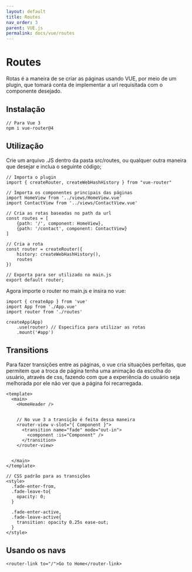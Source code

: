 ```yaml
---
layout: default
title: Routes
nav_order: 3
parent: VUE.js
permalink: docs/vue/routes
---
```


# Routes

Rotas é a maneira de se criar as páginas usando VUE, por meio de um plugin, que tomará conta de implementar a url requisitada com o componente desejado.

## Instalação
```
// Para Vue 3
npm i vue-router@4
```

## Utilização

Crie um arquivo .JS dentro da pasta src/routes, ou qualquer outra maneira que desejar e inclua o seguinte código;

```
// Importa o plugin
import { createRouter, createWebHashHistory } from "vue-router"

// Importa os componentes principais das páginas
import HomeView from '../views/HomeView.vue'
import ContactView from '../views/ContactView.vue'

// Cria as rotas baseadas no path da url
const routes = [
    {path: '/', component: HomeView},
    {path: '/contact', component: ContactView}
]

// Cria a rota
const router = createRouter({
    history: createWebHashHistory(),
    routes
})

// Exporta para ser utilizado no main.js
export default router;
```

Agora importe o router no main.js e insira no vue:

```
import { createApp } from 'vue'
import App from './App.vue'
import router from './routes'

createApp(App)
    .use(router) // Especifica para utilizar as rotas
    .mount('#app')
```

## Transitions

Para fazer transições entre as páginas, o vue cria situações perfeitas, que permitem que a troca de página tenha uma animação da escolha do usuário, através de css, fazendo com que a experiência do usuário seja melhorada por ele não ver que a página foi recarregada.

```
<template>
  <main>
    <HomeHeader />


    // No vue 3 a transição é feita dessa maneira
    <router-view v-slot="{ Component }">
      <transition name="fade" mode="out-in">
        <component :is="Component" />
      </transition>
    </router-view>


  </main>
</template>

// CSS padrão para as transições
<style>
  .fade-enter-from,
  .fade-leave-to{
    opacity: 0;
  }

  .fade-enter-active,
  .fade-leave-active{
    transition: opacity 0.25s ease-out;
  }
</style>
```

## Usando os navs

```
<router-link to="/">Go to Home</router-link>
```